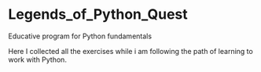 # Legends_of_Python_Quest
Educative program for Python fundamentals

Here I collected all the exercises while i am following the path of learning to work with Python. 
